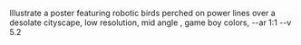 Illustrate a poster featuring robotic birds perched on power lines over a desolate cityscape, low resolution, mid angle , game boy colors, --ar 1:1 --v 5.2
